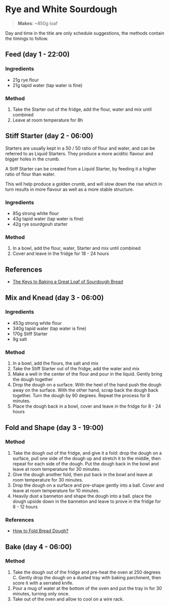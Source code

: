 # Rye and White Sourdough

> **Makes**: ~850g loaf

Day and time in the title are only schedule suggestions,
the methods contain the timings to follow.

## Feed (day 1 - 22:00)

### Ingredients

* 21g rye flour
* 21g tapid water (tap water is fine)

### Method

1. Take the Starter out of the fridge, add the flour, water
   and mix until combined
2. Leave at room temperature for 8h

## Stiff Starter (day 2 - 06:00)

Starters are usually kept in a 50 / 50 ratio of flour and water,
and can be referred to as Liquid Starters. They produce a more aciditic flavour
and bigger holes in the crumb.

A Stiff Starter can be created from a Liquid Starter,
by feeding it a higher ratio of flour than water.

This will help produce a golden crumb, and will slow down the rise
which in turn results in more flavour as well as a more stable structure.

### Ingredients

* 85g strong white flour
* 43g tapid water (tap water is fine)
* 42g rye sourdgouh starter

### Method

1. In a bowl, add the flour, water, Starter and mix until combined
2. Cover and leave in the fridge for 18 - 24 hours

## References

* [The Keys to Baking a Great Loaf of Sourdough Bread](https://www.epicurious.com/expert-advice/how-to-make-sourdough-bread-starter-at-home-article)

## Mix and Knead (day 3 - 06:00)

### Ingredients

* 453g strong white flour
* 340g tapid water (tap water is fine)
* 170g Stiff Starter
* 9g salt

### Method

1. In a bowl, add the flours, the salt and mix
2. Take the Stiff Starter out of the fridge, add the water and mix
3. Make a well in the center of the flour and pour in the liquid.
   Gently bring the dough together
4. Drop the dough on a surface.
   With the heel of the hand push the dough away on the surface.
   With the other hand, scrap back the dough back together.
   Turn the dough by 90 degrees.
   Repeat the process for 8 minutes.
5. Place the dough back in a bowl, cover and leave in the fridge
   for 8 - 24 hours

## Fold and Shape (day 3 - 19:00)

### Method

1. Take the dough out of the fridge, and give it a fold:
   drop the dough on a surface,
   pull one side of the dough up
   and stretch it to the middle, then repeat for each side of the dough.
   Put the dough back in the bowl and leave at room temperature for 30 minutes.
2. Give the dough another fold, then put back in the bowl
   and leave at room temperature for 30 minutes.
3. Drop the dough on a surface and pre-shape gently into a ball.
   Cover and leave at room temperature for 10 minutes.
4. Heavily dust a banneton and shape the dough into a ball.
   place the dough upside down in the banneton
   and leave to prove in the fridge for 8 - 12 hours
   
### References

* [How to Fold Bread Dough?](https://www.thespruceeats.com/how-to-fold-bread-dough-1446709)

## Bake (day 4 - 06:00)

### Method

1. Take the dough out of the fridge and pre-heat the oven at 250 degrees C.
   Gently drop the dough on a dusted tray with baking parchment,
   then score it with a serrated knife.
2. Pour a mug of water at the bottom of the oven and put the tray in
   for 30 minutes, turning only once.
3. Take out of the oven and allow to cool on a wire rack.
